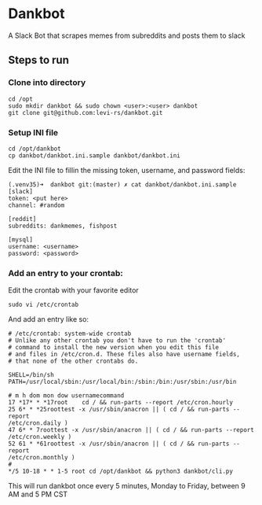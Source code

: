 # Dankbot

A Slack Bot that scrapes memes from subreddits and posts them to slack

## Steps to run

### Clone into directory
```
cd /opt
sudo mkdir dankbot && sudo chown <user>:<user> dankbot
git clone git@github.com:levi-rs/dankbot.git
```

### Setup INI file
```
cd /opt/dankbot
cp dankbot/dankbot.ini.sample dankbot/dankbot.ini
```

Edit the INI file to fillin the missing token, username, and password fields:
```
(.venv35)➜  dankbot git:(master) ✗ cat dankbot/dankbot.ini.sample
[slack]
token: <put here>
channel: #random

[reddit]
subreddits: dankmemes, fishpost

[mysql]
username: <username>
password: <password>
```

### Add an entry to your crontab:
Edit the crontab with your favorite editor
```
sudo vi /etc/crontab
```
And add an entry like so:
```
# /etc/crontab: system-wide crontab
# Unlike any other crontab you don't have to run the 'crontab'
# command to install the new version when you edit this file
# and files in /etc/cron.d. These files also have username fields,
# that none of the other crontabs do.

SHELL=/bin/sh
PATH=/usr/local/sbin:/usr/local/bin:/sbin:/bin:/usr/sbin:/usr/bin

# m h dom mon dow usernamecommand
17 *17* * *17root    cd / && run-parts --report /etc/cron.hourly
25 6* * *25roottest -x /usr/sbin/anacron || ( cd / && run-parts --report
/etc/cron.daily )
47 6* * 7roottest -x /usr/sbin/anacron || ( cd / && run-parts --report
/etc/cron.weekly )
52 61 * *61roottest -x /usr/sbin/anacron || ( cd / && run-parts --report
/etc/cron.monthly )
#
*/5 10-18 * * 1-5 root cd /opt/dankbot && python3 dankbot/cli.py
```

This will run dankbot once every 5 minutes, Monday to Friday, between 9 AM and
5 PM CST
